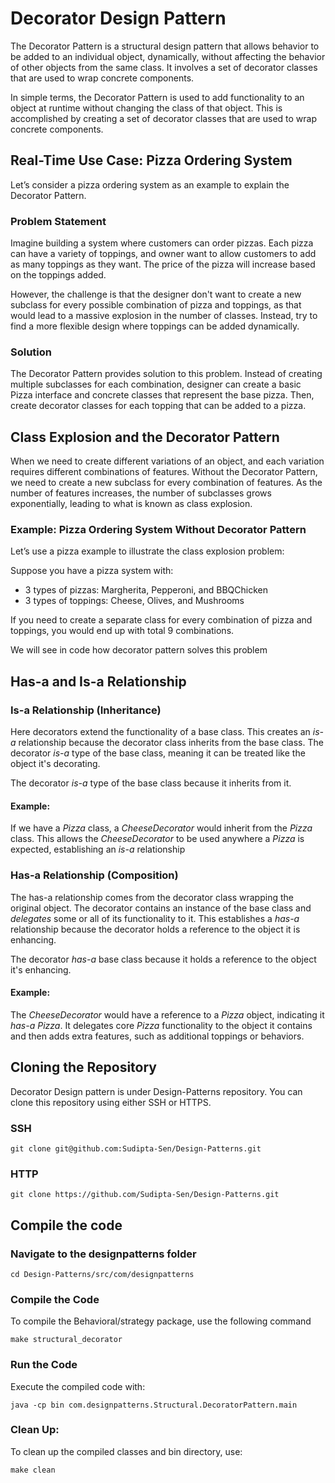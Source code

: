# Decorator Design Pattern

The Decorator Pattern is a structural design pattern that allows behavior to be added to an individual object, dynamically, without affecting the behavior of other objects from the same class. It involves a set of decorator classes that are used to wrap concrete components.

In simple terms, the Decorator Pattern is used to add functionality to an object at runtime without changing the class of that object. This is accomplished by creating a set of decorator classes that are used to wrap concrete components.

## Real-Time Use Case: Pizza Ordering System

Let’s consider a pizza ordering system as an example to explain the Decorator Pattern.

### Problem Statement

Imagine building a system where customers can order pizzas. Each pizza can have a variety of toppings, and owner want to allow customers to add as many toppings as they want. The price of the pizza will increase based on the toppings added.

However, the challenge is that the designer don't want to create a new subclass for every possible combination of pizza and toppings, as that would lead to a massive explosion in the number of classes. Instead, try to find a more flexible design where toppings can be added dynamically.

### Solution

The Decorator Pattern provides solution to this problem. Instead of creating multiple subclasses for each combination, designer can create a basic Pizza interface and concrete classes that represent the base pizza. Then, create decorator classes for each topping that can be added to a pizza.

## Class Explosion and the Decorator Pattern

When we need to create different variations of an object, and each variation requires different combinations of features. Without the Decorator Pattern, we need to create a new subclass for every combination of features. As the number of features increases, the number of subclasses grows exponentially, leading to what is known as class explosion.

### Example: Pizza Ordering System Without Decorator Pattern
Let’s use a pizza example to illustrate the class explosion problem:

Suppose you have a pizza system with:

- 3 types of pizzas: Margherita, Pepperoni, and BBQChicken
- 3 types of toppings: Cheese, Olives, and Mushrooms

If you need to create a separate class for every combination of pizza and toppings, you would end up with total 9 combinations. 

We will see in code how decorator pattern solves this problem

## Has-a and Is-a Relationship

###  Is-a Relationship (Inheritance)

Here decorators extend the functionality of a base class. This creates an *is-a* relationship because the decorator class inherits from the base class. The decorator *is-a* type of the base class, meaning it can be treated like the object it's decorating.

The decorator *is-a* type of the base class because it inherits from it.

#### Example:
If we have a *Pizza* class, a *CheeseDecorator* would inherit from the *Pizza* class. This allows the *CheeseDecorator* to be used anywhere a *Pizza* is expected, establishing an *is-a* relationship

### Has-a Relationship (Composition)

The has-a relationship comes from the decorator class wrapping the original object. The decorator contains an instance of the base class and *delegates* some or all of its functionality to it. This establishes a *has-a* relationship because the decorator holds a reference to the object it is enhancing.

The decorator *has-a* base class because it holds a reference to the object it's enhancing.

#### Example:
The *CheeseDecorator* would have a reference to a *Pizza* object, indicating it *has-a Pizza*. It delegates core *Pizza* functionality to the object it contains and then adds extra features, such as additional toppings or behaviors.

## Cloning the Repository
Decorator Design pattern is under Design-Patterns repository. You can clone this repository using either SSH or HTTPS.

### SSH
`git clone git@github.com:Sudipta-Sen/Design-Patterns.git`

### HTTP
`git clone https://github.com/Sudipta-Sen/Design-Patterns.git`

## Compile the code

### Navigate to the designpatterns folder
`cd Design-Patterns/src/com/designpatterns`

### Compile the Code
To compile the Behavioral/strategy package, use the following command

`make structural_decorator`

### Run the Code
Execute the compiled code with:

`java -cp bin com.designpatterns.Structural.DecoratorPattern.main`

### Clean Up: 
To clean up the compiled classes and bin directory, use:

`make clean`
